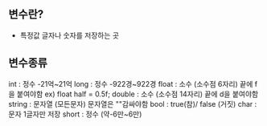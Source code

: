 ## 변수란?
- 특정값 글자나 숫자를 저장하는 곳

## 변수종류
int : 정수 -21억~21억
long : 정수 -922경~922경
float : 소수 (소수점 6자리) 끝에 f을 붙여야함 ex) float half = 0.5f;
double : 소수 (소수점 14자리) 끝에 d을 붙여야함
string : 문자열 (모든문자) 문자열은 ""감싸야함
bool : true(참)/ false (거짓)
char : 문자 1글자만 저장
short : 정수 (약-6만~6만)



